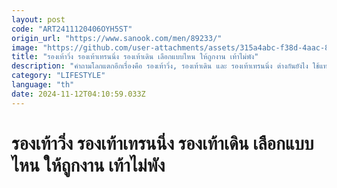 ```yaml
---
layout: post
code: "ART2411120406OYH5ST"
origin_url: "https://www.sanook.com/men/89233/"
image: "https://github.com/user-attachments/assets/315a4abc-f38d-4aac-8054-e0bb4bebfd80"
title: "รองเท้าวิ่ง รองเท้าเทรนนิ่ง รองเท้าเดิน เลือกแบบไหน ให้ถูกงาน เท้าไม่พัง"
description: "คำถามโลกแตกอีกเรื่องคือ รองเท้าวิ่ง, รองเท้าเดิน และ รองเท้าเทรนนิ่ง ต่างกันยังไง ใช้แทนได้ไหม"
category: "LIFESTYLE"
language: "th"
date: 2024-11-12T04:10:59.033Z
---
```


# รองเท้าวิ่ง รองเท้าเทรนนิ่ง รองเท้าเดิน เลือกแบบไหน ให้ถูกงาน เท้าไม่พัง